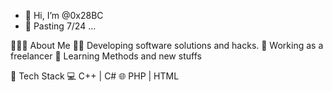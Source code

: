- 👋 Hi, I’m @0x28BC
- 👀 Pasting 7/24 ...

👨🏻‍💻 About Me
🐱‍💻 Developing software solutions and hacks.
💼 Working as a freelancer 
👾 Learning Methods and new stuffs

💼 Tech Stack
💻   C++ | C#
🌐   PHP | HTML
